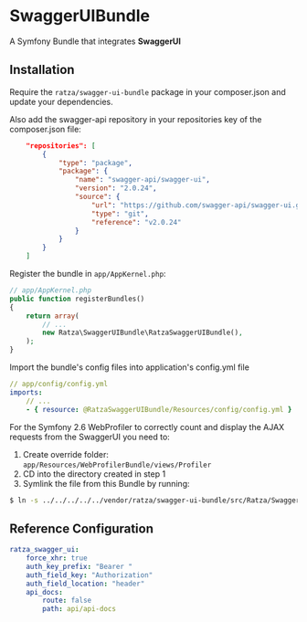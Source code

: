 SwaggerUIBundle
===============

A Symfony Bundle that integrates **SwaggerUI**

Installation
------------

Require the `ratza/swagger-ui-bundle` package in your composer.json and update your dependencies.

Also add the swagger-api repository in your repositories key of the composer.json file:
``` json
    "repositories": [
        {
            "type": "package",
            "package": {
                "name": "swagger-api/swagger-ui",
                "version": "2.0.24",
                "source": {
                    "url": "https://github.com/swagger-api/swagger-ui.git",
                    "type": "git",
                    "reference": "v2.0.24"
                }
            }
        }
    ]
```

Register the bundle in `app/AppKernel.php`:

``` php
// app/AppKernel.php
public function registerBundles()
{
    return array(
        // ...
        new Ratza\SwaggerUIBundle\RatzaSwaggerUIBundle(),
    );
}
```

Import the bundle's config files into application's config.yml file
``` yaml
// app/config/config.yml
imports:
    // ...
    - { resource: @RatzaSwaggerUIBundle/Resources/config/config.yml }
```

For the Symfony 2.6 WebProfiler to correctly count and display the AJAX requests from the
SwaggerUI you need to:

1. Create override folder: `app/Resources/WebProfilerBundle/views/Profiler`
2. CD into the directory created in step 1
3. Symlink the file from this Bundle by running:
``` sh
$ ln -s ../../../../../vendor/ratza/swagger-ui-bundle/src/Ratza/SwaggerUIBundle/Resources/views/Profiler/base_js.html.twig
```

Reference Configuration
-----------------------
``` yaml
ratza_swagger_ui:
    force_xhr: true
    auth_key_prefix: "Bearer "
    auth_field_key: "Authorization"
    auth_field_location: "header"
    api_docs:
        route: false
        path: api/api-docs
```
